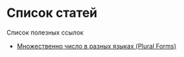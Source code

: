 # Список статей
Список полезных ссылок

* [Множественно число в разных языках (Plural Forms)](http://docs.translatehouse.org/projects/localization-guide/en/latest/l10n/pluralforms.html?id=l10n/pluralforms)
